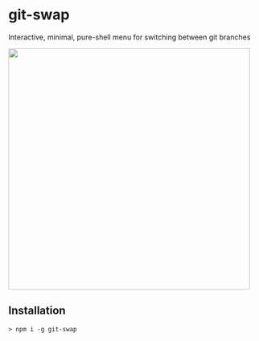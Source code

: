 # git-swap
Interactive, minimal, pure-shell menu for switching between git branches

<img src="https://media.giphy.com/media/3ohzdWxMO1BCE1Oc1i/giphy.gif" width="480" />

## Installation

```
> npm i -g git-swap
```
